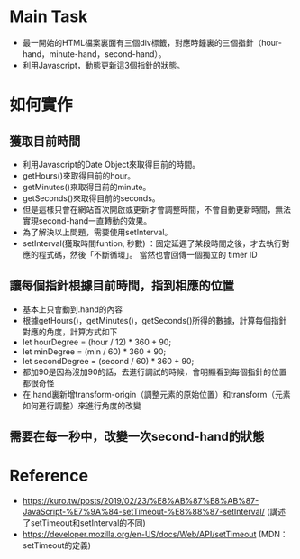 # Main Task
* 最一開始的HTML檔案裏面有三個div標籤，對應時鐘裏的三個指針（hour-hand，minute-hand，second-hand）。
* 利用Javascript，動態更新這3個指針的狀態。

# 如何實作
## 獲取目前時間
  * 利用Javascript的Date Object來取得目前的時間。
  * getHours()來取得目前的hour。
  * getMinutes()來取得目前的minute。
  * getSeconds()來取得目前的seconds。
  * 但是這樣只會在網站首次開啟或更新才會調整時間，不會自動更新時間，無法實現second-hand一直轉動的效果。
  * 為了解決以上問題，需要使用setInterval。
  * setInterval(獲取時間funtion, 秒數) ：固定延遲了某段時間之後，才去執行對應的程式碼，然後「不斷循環」。 當然也會回傳一個獨立的 timer ID
## 讓每個指針根據目前時間，指到相應的位置
  * 基本上只會動到.hand的內容
  * 根據getHours()，getMinutes()，getSeconds()所得的數據，計算每個指針對應的角度，計算方式如下
  * let hourDegree = (hour / 12) * 360 + 90;
  * let minDegree = (min / 60) * 360 + 90;
  * let secondDegree = (second / 60) * 360 + 90;
  * 都加90是因為沒加90的話，去進行調試的時候，會明顯看到每個指針的位置都很奇怪
  * 在.hand裏新增transform-origin（調整元素的原始位置）和transform（元素如何進行調整）來進行角度的改變
## 需要在每一秒中，改變一次second-hand的狀態
  

# Reference
* https://kuro.tw/posts/2019/02/23/%E8%AB%87%E8%AB%87-JavaScript-%E7%9A%84-setTimeout-%E8%88%87-setInterval/ (講述了setTimeout和setInterval的不同)
* https://developer.mozilla.org/en-US/docs/Web/API/setTimeout (MDN：setTimeout的定義)